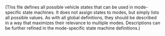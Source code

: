 (This file defines all possible vehicle states that can be used in mode-specific state machines. It does not assign states to modes, but simply lists all possible values. As with all global definitions, they should be described in a way that maximizes their relevance to multiple modes. Descriptions can be further refined in the mode-specific state machine definitions.)
